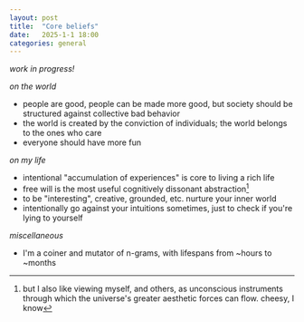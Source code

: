 ```yaml
---
layout: post
title:  "Core beliefs"
date:   2025-1-1 18:00
categories: general
---
```


*work in progress!*

*on the world*
- people are good, people can be made more good, but society should be structured against collective bad behavior
- the world is created by the conviction of individuals; the world belongs to the ones who care
- everyone should have more fun

*on my life*
- intentional "accumulation of experiences" is core to living a rich life
- free will is the most useful cognitively dissonant abstraction[^1]
- to be "interesting", creative, grounded, etc. nurture your inner world
- intentionally go against your intuitions sometimes, just to check if you're lying to yourself

*miscellaneous*
- I'm a coiner and mutator of n-grams, with lifespans from ~hours to ~months





[^1]: but I also like viewing myself, and others, as unconscious instruments through which the universe's greater aesthetic forces can flow. cheesy, I know